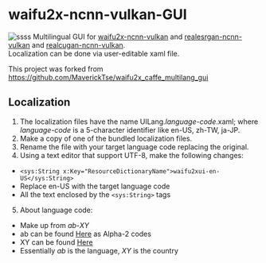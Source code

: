 # waifu2x-ncnn-vulkan-GUI
![ssss](https://user-images.githubusercontent.com/16046279/179325562-cbed400b-3684-441e-8877-ce31f613f4e4.png)
Multilingual GUI for [waifu2x-ncnn-vulkan](https://github.com/nihui/waifu2x-ncnn-vulkan) and [realesrgan-ncnn-vulkan](https://github.com/xinntao/Real-ESRGAN-ncnn-vulkan) and [realcugan-ncnn-vulkan](https://github.com/nihui/realcugan-ncnn-vulkan).  
Localization can be done via user-editable xaml file.

This project was forked from https://github.com/MaverickTse/waifu2x_caffe_multilang_gui

## Localization
1. The localization files have the name UILang._language-code_.xaml; where _language-code_ is a 5-character identifier like en-US, zh-TW, ja-JP.
2. Make a copy of one of the bundled localization files.
3. Rename the file with your target language code replacing the original.
4. Using a text editor that support UTF-8, make the following changes:
  * ```<sys:String x:Key="ResourceDictionaryName">waifu2xui-en-US</sys:String>```
  * Replace en-US with the target language code
  * All the text enclosed by the ```<sys:String>``` tags
5. About language code:
  * Make up from _ab_-_XY_
  * ab can be found [Here](http://www.loc.gov/standards/iso639-2/php/langcodes-search.php) as Alpha-2 codes
  * XY can be found [Here](https://www.iso.org/obp/ui/#search)
  * Essentially _ab_ is the language, _XY_ is the country
